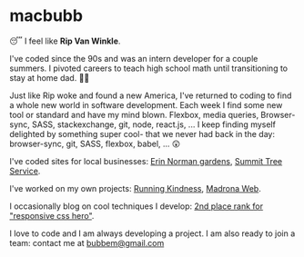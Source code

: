 # macbubb
😴 I feel like **Rip Van Winkle**. 

I've coded since the 90s and was an intern developer for a couple summers. I pivoted careers to teach high school math until transitioning to stay at home dad. 👨‍🍼

Just like Rip woke and found a new America, I've returned to coding to find a whole new world in software development. Each week I find some new tool or standard and have my mind blown. Flexbox, media queries, Browser-sync, SASS, stackexchange, git, node, react.js, ... 
I keep finding myself delighted by something super cool- that we never had back in the day: browser-sync, git, SASS, flexbox, babel, ... 😲

I've coded sites for local businesses: [Erin Norman gardens](https://erinnormangardens.com), [Summit Tree Service](https://summittreepros.com). 

I've worked on my own projects: [Running Kindness](https://runningkindness.com), [Madrona Web](https://madronaweb.com).

I occasionally blog on cool techniques I develop: [2nd place rank for "responsive css hero"](https://www.google.com/search?client=firefox-b-1-d&q=responsive+css+hero).

I love to code and I am always developing a project. I am also ready to join a team: contact me at bubbem@gmail.com


<!---
macbubb/macbubb is a ✨ special ✨ repository because its `README.md` (this file) appears on your GitHub profile.
You can click the Preview link to take a look at your changes.
--->
